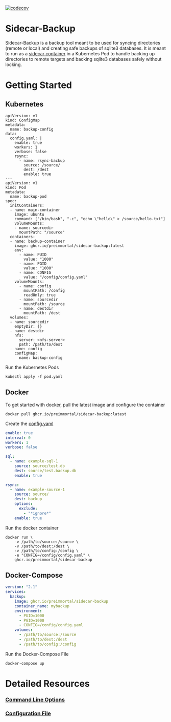 [![codecov](https://codecov.io/gh/preimmortal/sidecar-backup/branch/main/graph/badge.svg?token=63F6CP8ND0)](https://codecov.io/gh/preimmortal/sidecar-backup)

# Sidecar-Backup

Sidecar-Backup is a backup tool meant to be used for syncing directories (remote or local) and creating safe backups of sqlite3 databases. It is meant to run as a [sidecar container][1] in a Kubernetes Pod to handle backing up directories to remote targets and backing sqlite3 databases safely without locking.


# Getting Started

## Kubernetes
```
apiVersion: v1
kind: ConfigMap
metadata:
  name: backup-config
data:
  config.yaml: |
    enable: true
    workers: 1
    verbose: false
    rsync:
      - name: rsync-backup
        source: /source/
        dest: /dest
        enable: true
---
apiVersion: v1
kind: Pod
metadata:
  name: backup-pod
spec:
  initContainers:
  - name: main-container
    image: ubuntu
    command: ["/bin/bash", "-c", "echo \"hello\" > /source/hello.txt"]
    volumeMounts:
    - name: sourcedir
      mountPath: "/source"
  containers:
  - name: backup-container
    image: ghcr.io/preimmortal/sidecar-backup:latest
    env:
      - name: PUID
        value: "1000"
      - name: PGID
        value: "1000"
      - name: CONFIG
        value: "/config/config.yaml"
    volumeMounts:
      - name: config
        mountPath: /config
        readOnly: true
      - name: sourcedir
        mountPath: /source
      - name: destdir
        mountPath: /dest
  volumes:
  - name: sourcedir
    emptyDir: {}
  - name: destdir
    nfs:
      server: <nfs-server>
      path: /path/to/dest
  - name: config
    configMap:
      name: backup-config
```

Run the Kubernetes Pods

```
kubectl apply -f pod.yaml
```

## Docker
To get started with docker, pull the latest image and configure the container
```
docker pull ghcr.io/preimmortal/sidecar-backup:latest
```

Create the [config.yaml][3]
```yaml
enable: true
interval: 0
workers: 1
verbose: false

sql:
  - name: example-sql-1
    source: source/test.db
    dest: source/test.backup.db
    enable: true

rsync:
  - name: example-source-1
    source: source/
    dest: backup
    options:
      exclude:
        - "*ignore*"
    enable: true
```

Run the docker container
```
docker run \
    -v /path/to/source:/source \
    -v /path/to/dest:/dest \
    -v /path/to/config:/config \
    -e "CONFIG=/config/config.yaml" \
    ghcr.io/preimmortal/sidecar-backup
```

## Docker-Compose
```yaml
version: "2.1"
services:
  backup:
    image: ghcr.io/preimmortal/sidecar-backup
    container_name: mybackup
    environment:
      - PUID=1000
      - PGID=1000
      - CONFIG=/config/config.yaml
    volumes:
      - /path/to/source:/source
      - /path/to/dest:/dest
      - /path/to/config:/config
```

Run the Docker-Compose File
```
docker-compose up
```


# Detailed Resources

### [Command Line Options][2]
### [Configuration File][3]

[1]: https://kubernetes.io/docs/tasks/access-application-cluster/communicate-containers-same-pod-shared-volume/
[2]: https://github.com/preimmortal/sidecar-backup/blob/main/README-cmdline.md
[3]: https://github.com/preimmortal/sidecar-backup/blob/main/README-config.md
